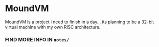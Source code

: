 # MoundVM

MoundVM is a project i need to finish in a day... its planning to be a 32-bit virtual machine with my own RISC architecture.

### FIND MORE INFO IN `notes/`
